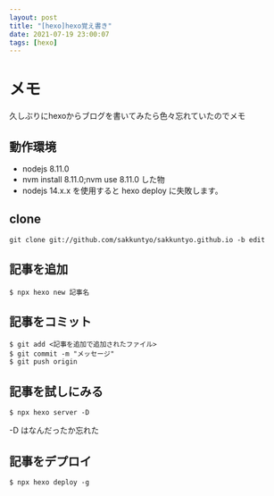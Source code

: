 ```yaml
---
layout: post
title: "[hexo]hexo覚え書き"
date: 2021-07-19 23:00:07
tags: [hexo]
---
```


# メモ
久しぶりにhexoからブログを書いてみたら色々忘れていたのでメモ

## 動作環境
- nodejs 8.11.0
- nvm install 8.11.0;nvm use 8.11.0 した物
- nodejs 14.x.x を使用すると hexo deploy に失敗します。 

## clone
```
git clone git://github.com/sakkuntyo/sakkuntyo.github.io -b edit
```

## 記事を追加
```
$ npx hexo new 記事名
```

## 記事をコミット
```
$ git add <記事を追加で追加されたファイル>
$ git commit -m "メッセージ"
$ git push origin
```

## 記事を試しにみる
```
$ npx hexo server -D
```

-D はなんだったか忘れた

## 記事をデプロイ
```
$ npx hexo deploy -g
```
